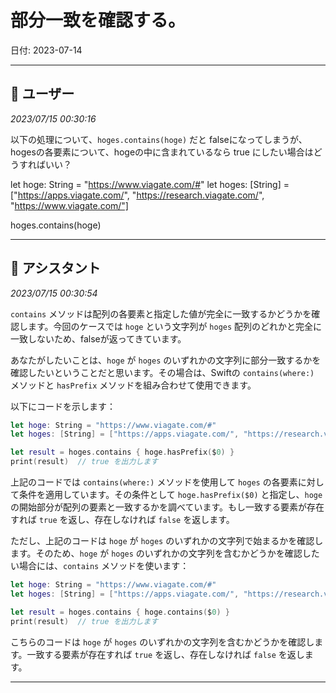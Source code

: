 # 部分一致を確認する。

日付: 2023-07-14

---

## 👤 ユーザー
*2023/07/15 00:30:16*

以下の処理について、`hoges.contains(hoge)` だと falseになってしまうが、hogesの各要素について、hogeの中に含まれているなら true にしたい場合はどうすればいい？

let hoge: String = "https://www.viagate.com/#"
let hoges: [String] = ["https://apps.viagate.com/", "https://research.viagate.com/", "https://www.viagate.com/"]

hoges.contains(hoge)

---

## 🤖 アシスタント
*2023/07/15 00:30:54*

`contains` メソッドは配列の各要素と指定した値が完全に一致するかどうかを確認します。今回のケースでは `hoge` という文字列が `hoges` 配列のどれかと完全に一致しないため、falseが返ってきています。

あなたがしたいことは、`hoge` が `hoges` のいずれかの文字列に部分一致するかを確認したいということだと思います。その場合は、Swiftの `contains(where:)` メソッドと `hasPrefix` メソッドを組み合わせて使用できます。

以下にコードを示します：

```swift
let hoge: String = "https://www.viagate.com/#"
let hoges: [String] = ["https://apps.viagate.com/", "https://research.viagate.com/", "https://www.viagate.com/"]

let result = hoges.contains { hoge.hasPrefix($0) }
print(result)  // true を出力します
```

上記のコードでは `contains(where:)` メソッドを使用して `hoges` の各要素に対して条件を適用しています。その条件として `hoge.hasPrefix($0)` と指定し、`hoge` の開始部分が配列の要素と一致するかを調べています。もし一致する要素が存在すれば `true` を返し、存在しなければ `false` を返します。

ただし、上記のコードは `hoge` が `hoges` のいずれかの文字列で始まるかを確認します。そのため、`hoge` が `hoges` のいずれかの文字列を含むかどうかを確認したい場合には、`contains` メソッドを使います：

```swift
let hoge: String = "https://www.viagate.com/#"
let hoges: [String] = ["https://apps.viagate.com/", "https://research.viagate.com/", "https://www.viagate.com/"]

let result = hoges.contains { hoge.contains($0) }
print(result)  // true を出力します
```

こちらのコードは `hoge` が `hoges` のいずれかの文字列を含むかどうかを確認します。一致する要素が存在すれば `true` を返し、存在しなければ `false` を返します。

---
